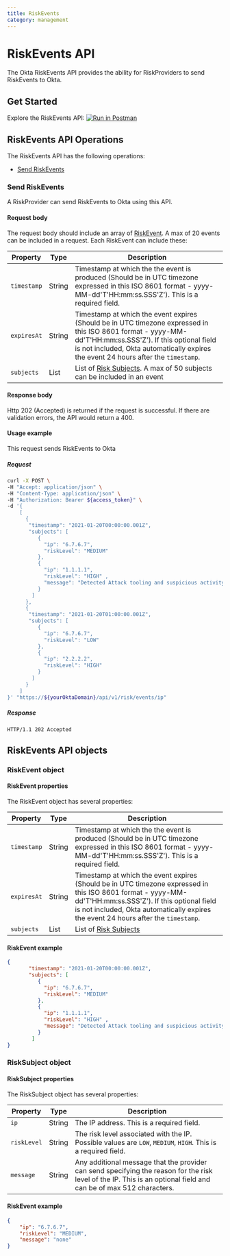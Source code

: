 ```yaml
---
title: RiskEvents
category: management
---
```


# RiskEvents API

The Okta RiskEvents API provides the ability for RiskProviders to send RiskEvents to Okta.

## Get Started
Explore the RiskEvents API: [![Run in Postman](https://run.pstmn.io/button.svg)](https://app.getpostman.com/run-collection/1c449b51a4a0adf90198)

## RiskEvents API Operations
The RiskEvents API has the following operations:

* [Send RiskEvents](#send-riskevents)


### Send RiskEvents

<ApiOperation method="post" url="/api/v1/risk/events/ip" />

A RiskProvider can send RiskEvents to Okta using this API.

#### Request body

The request body should include an array of [RiskEvent](#riskevent-object). A max of 20 events can be included in a request. Each RiskEvent can include these:

| Property    | Type           | Description   |
| ----------- | -------------- | ------------- |
| `timestamp` | String | Timestamp at which the the event is produced (Should be in UTC timezone expressed in this ISO 8601 format - yyyy-MM-dd'T'HH:mm:ss.SSS'Z'). This is a required field. |
| `expiresAt` | String | Timestamp at which the event expires (Should be in UTC timezone expressed in this ISO 8601 format - yyyy-MM-dd'T'HH:mm:ss.SSS'Z'). If this optional field is not included, Okta automatically expires the event 24 hours after the `timestamp`. |
| `subjects` | List | List of [Risk Subjects](#risksubject-object). A max of 50 subjects can be included in an event |

#### Response body

Http 202 (Accepted) is returned if the request is successful. If there are validation errors, the API would return a 400.

#### Usage example

This request sends RiskEvents to Okta

##### Request

```bash
curl -X POST \
-H "Accept: application/json" \
-H "Content-Type: application/json" \
-H "Authorization: Bearer ${access_token}" \
-d '{
    [
      {
       "timestamp": "2021-01-20T00:00:00.001Z",
       "subjects": [
          {
            "ip": "6.7.6.7",
            "riskLevel": "MEDIUM"
          },
          {
            "ip": "1.1.1.1",
            "riskLevel": "HIGH" ,
            "message": "Detected Attack tooling and suspicious activity"
          }
        ]
      },
      {
       "timestamp": "2021-01-20T01:00:00.001Z",
       "subjects": [
          {
            "ip": "6.7.6.7",
            "riskLevel": "LOW"
          },
          {
            "ip": "2.2.2.2",
            "riskLevel": "HIGH"
          }
        ]
      }
    ]
}' "https://${yourOktaDomain}/api/v1/risk/events/ip"
```

##### Response
```http
HTTP/1.1 202 Accepted
```

## RiskEvents API objects

### RiskEvent object

#### RiskEvent properties

The RiskEvent object has several properties:


| Property    | Type           | Description   |
| ----------- | -------------- | ------------- |
| `timestamp` | String | Timestamp at which the the event is produced (Should be in UTC timezone expressed in this ISO 8601 format - yyyy-MM-dd'T'HH:mm:ss.SSS'Z'). This is a required field. |
| `expiresAt` | String | Timestamp at which the event expires (Should be in UTC timezone expressed in this ISO 8601 format - yyyy-MM-dd'T'HH:mm:ss.SSS'Z'). If this optional field is not included, Okta automatically expires the event 24 hours after the `timestamp`. |
| `subjects` | List | List of [Risk Subjects](#risksubject-object) |

#### RiskEvent example

```json
{
       "timestamp": "2021-01-20T00:00:00.001Z",
       "subjects": [
          {
            "ip": "6.7.6.7",
            "riskLevel": "MEDIUM"
          },
          {
            "ip": "1.1.1.1",
            "riskLevel": "HIGH" ,
            "message": "Detected Attack tooling and suspicious activity"
          }
        ]
}
```

### RiskSubject object

#### RiskSubject properties

The RiskSubject object has several properties:

| Property    | Type           | Description   |
| ----------- | -------------- | ------------- |
| `ip` | String | The IP address. This is a required field. |
| `riskLevel` | String | The risk level associated with the IP. Possible values are `LOW`, `MEDIUM`, `HIGH`. This is a required field. |
| `message` | String | Any additional message that the provider can send specifying the reason for the risk level of the IP. This is an optional field and can be of max 512 characters. |


#### RiskEvent example

```json
{
    "ip": "6.7.6.7",
    "riskLevel": "MEDIUM",
    "message": "none"
}
```
